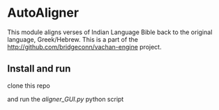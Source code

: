 # AutoAligner

This module aligns verses of Indian Language Bible back to the original language, Greek/Hebrew.
This is a part of the http://github.com/bridgeconn/vachan-engine project.

## Install and run

clone this repo

and run the _aligner_GUI.py_ python script

